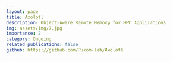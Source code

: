 ```yaml
---
layout: page
title: Axolotl
description: Object-Aware Remote Memory for HPC Applications
img: assets/img/7.jpg
importance: 2
category: Ongoing
related_publications: false
github: https://github.com/Picom-lab/Axolotl
---
```

